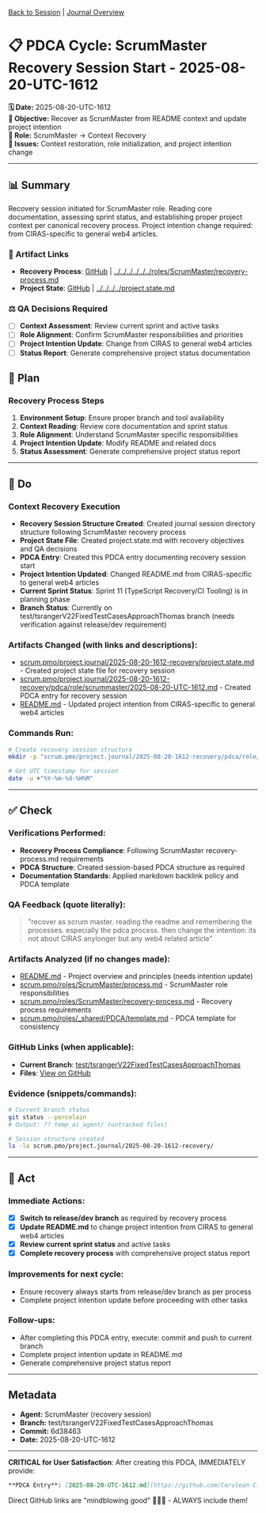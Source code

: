 [Back to Session](../../../../project.state.md) | [Journal Overview](../../../../../../project.journal.overview.md)

# 📋 **PDCA Cycle: ScrumMaster Recovery Session Start - 2025-08-20-UTC-1612**

**🗓️ Date:** 2025-08-20-UTC-1612  
**🎯 Objective:** Recover as ScrumMaster from README context and update project intention  
**👤 Role:** ScrumMaster → Context Recovery  
**🚨 Issues:** Context restoration, role initialization, and project intention change

---

## **📊 Summary**

Recovery session initiated for ScrumMaster role. Reading core documentation, assessing sprint status, and establishing proper project context per canonical recovery process. Project intention change required: from CIRAS-specific to general web4 articles.

### **🔗 Artifact Links**

- **Recovery Process**: [GitHub](https://github.com/Cerulean-Circle-GmbH/Web4Articles/blob/test/tsrangerV22FixedTestCasesApproachThomas/scrum.pmo/roles/ScrumMaster/recovery-process.md) | [../../../../../../roles/ScrumMaster/recovery-process.md](../../../../../../roles/ScrumMaster/recovery-process.md)
- **Project State**: [GitHub](https://github.com/Cerulean-Circle-GmbH/Web4Articles/blob/test/tsrangerV22FixedTestCasesApproachThomas/scrum.pmo/project.journal/2025-08-20-1612-recovery/project.state.md) | [../../../../project.state.md](../../../../project.state.md)

### **⚖️ QA Decisions Required**

- [ ] **Context Assessment**: Review current sprint and active tasks
- [ ] **Role Alignment**: Confirm ScrumMaster responsibilities and priorities  
- [ ] **Project Intention Update**: Change from CIRAS to general web4 articles
- [ ] **Status Report**: Generate comprehensive project status documentation

## **📝 Plan**

### **Recovery Process Steps**

1. **Environment Setup**: Ensure proper branch and tool availability
2. **Context Reading**: Review core documentation and sprint status  
3. **Role Alignment**: Understand ScrumMaster specific responsibilities
4. **Project Intention Update**: Modify README and related docs
5. **Status Assessment**: Generate comprehensive project status report

---

## **🔧 Do**

### **Context Recovery Execution**

- **Recovery Session Structure Created**: Created journal session directory structure following ScrumMaster recovery process
- **Project State File**: Created project.state.md with recovery objectives and QA decisions
- **PDCA Entry**: Created this PDCA entry documenting recovery session start
- **Project Intention Updated**: Changed README.md from CIRAS-specific to general web4 articles
- **Current Sprint Status**: Sprint 11 (TypeScript Recovery/CI Tooling) is in planning phase
- **Branch Status**: Currently on test/tsrangerV22FixedTestCasesApproachThomas branch (needs verification against release/dev requirement)

### **Artifacts Changed (with links and descriptions):**

- [scrum.pmo/project.journal/2025-08-20-1612-recovery/project.state.md](../../../../project.state.md) - Created project state file for recovery session
- [scrum.pmo/project.journal/2025-08-20-1612-recovery/pdca/role/scrummaster/2025-08-20-UTC-1612.md](./2025-08-20-UTC-1612.md) - Created PDCA entry for recovery session
- [README.md](../../../../../../README.md) - Updated project intention from CIRAS-specific to general web4 articles

### **Commands Run:**

```bash
# Create recovery session structure
mkdir -p "scrum.pmo/project.journal/2025-08-20-1612-recovery/pdca/role/scrummaster"

# Get UTC timestamp for session
date -u +"%Y-%m-%d-%H%M"
```

---

## **✅ Check**

### **Verifications Performed:**

- **Recovery Process Compliance**: Following ScrumMaster recovery-process.md requirements
- **PDCA Structure**: Created session-based PDCA structure as required
- **Documentation Standards**: Applied markdown backlink policy and PDCA template

### **QA Feedback (quote literally):**

> "recover as scrum master. reading the readme and remembering the processes. especially the pdca process. then change the intention: its not about CIRAS anylonger but any web4 related article"

### **Artifacts Analyzed (if no changes made):**

- [README.md](../../../../../../README.md) - Project overview and principles (needs intention update)
- [scrum.pmo/roles/ScrumMaster/process.md](../../../../../../roles/ScrumMaster/process.md) - ScrumMaster role responsibilities
- [scrum.pmo/roles/ScrumMaster/recovery-process.md](../../../../../../roles/ScrumMaster/recovery-process.md) - Recovery process requirements
- [scrum.pmo/roles/_shared/PDCA/template.md](../../../../../../roles/_shared/PDCA/template.md) - PDCA template for consistency

### **GitHub Links (when applicable):**

- **Current Branch**: [test/tsrangerV22FixedTestCasesApproachThomas](https://github.com/Cerulean-Circle-GmbH/Web4Articles/tree/test/tsrangerV22FixedTestCasesApproachThomas)
- **Files**: [View on GitHub](https://github.com/Cerulean-Circle-GmbH/Web4Articles/blob/test/tsrangerV22FixedTestCasesApproachThomas/scrum.pmo/project.journal/2025-08-20-1612-recovery/project.state.md)

### **Evidence (snippets/commands):**

```bash
# Current branch status
git status --porcelain
# Output: ?? temp_ai_agent/ (untracked files)

# Session structure created
ls -la scrum.pmo/project.journal/2025-08-20-1612-recovery/
```

---

## **🚀 Act**

### **Immediate Actions:**

- [x] **Switch to release/dev branch** as required by recovery process
- [x] **Update README.md** to change project intention from CIRAS to general web4 articles
- [x] **Review current sprint status** and active tasks
- [x] **Complete recovery process** with comprehensive project status report

### **Improvements for next cycle:**

- Ensure recovery always starts from release/dev branch as per process
- Complete project intention update before proceeding with other tasks

### **Follow-ups:**

- After completing this PDCA entry, execute: commit and push to current branch
- Complete project intention update in README.md
- Generate comprehensive project status report

---

## **Metadata**

- **Agent:** ScrumMaster (recovery session)
- **Branch:** test/tsrangerV22FixedTestCasesApproachThomas  
- **Commit:** 6d38463
- **Date:** 2025-08-20-UTC-1612

---

**CRITICAL for User Satisfaction**: After creating this PDCA, IMMEDIATELY provide:
```markdown
**PDCA Entry**: [2025-08-20-UTC-1612.md](https://github.com/Cerulean-Circle-GmbH/Web4Articles/blob/test/tsrangerV22FixedTestCasesApproachThomas/scrum.pmo/project.journal/2025-08-20-1612-recovery/pdca/role/scrummaster/2025-08-20-UTC-1612.md)
```
Direct GitHub links are "mindblowing good" 🍾😎🥰 - ALWAYS include them!
